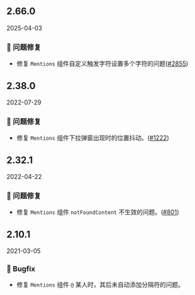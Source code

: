 ## 2.66.0

2025-04-03

### 🐛 问题修复

- 修复 `Mentions` 组件自定义触发字符设置多个字符的问题([#2855](https://github.com/arco-design/arco-design/pull/2855))

## 2.38.0

2022-07-29

### 🐛 问题修复

- 修复 `Mentions` 组件下拉弹窗出现时的位置抖动。([#1222](https://github.com/arco-design/arco-design/pull/1222))

## 2.32.1

2022-04-22

### 🐛 问题修复

- 修复 `Mentions` 组件 `notFoundContent` 不生效的问题。([#801](https://github.com/arco-design/arco-design/pull/801))

## 2.10.1

2021-03-05

### 🐛 Bugfix

- 修复 `Mentions` 组件 `@` 某人时，其后未自动添加分隔符的问题。


